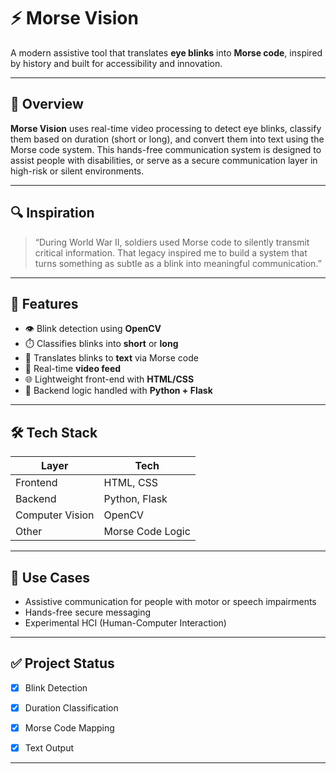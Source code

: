 # ⚡ Morse Vision

A modern assistive tool that translates **eye blinks** into **Morse code**, inspired by history and built for accessibility and innovation.

---

## 🚀 Overview

**Morse Vision** uses real-time video processing to detect eye blinks, classify them based on duration (short or long), and convert them into text using the Morse code system. This hands-free communication system is designed to assist people with disabilities, or serve as a secure communication layer in high-risk or silent environments.

---

## 🔍 Inspiration

> “During World War II, soldiers used Morse code to silently transmit critical information. That legacy inspired me to build a system that turns something as subtle as a blink into meaningful communication.”

---

## 🧠 Features

- 👁️ Blink detection using **OpenCV**
- ⏱️ Classifies blinks into **short** or **long**
- 🔡 Translates blinks to **text** via Morse code
- 🎥 Real-time **video feed**
- 🌐 Lightweight front-end with **HTML/CSS**
- 🧪 Backend logic handled with **Python + Flask**

---

## 🛠️ Tech Stack

| Layer         | Tech                |
|---------------|---------------------|
| Frontend      | HTML, CSS           |
| Backend       | Python, Flask       |
| Computer Vision | OpenCV             |
| Other         | Morse Code Logic    |

---

## 🎯 Use Cases

- Assistive communication for people with motor or speech impairments
- Hands-free secure messaging
- Experimental HCI (Human-Computer Interaction)

---


## ✅ Project Status

- [x] Blink Detection
- [x] Duration Classification
- [x] Morse Code Mapping
- [x] Text Output


---


